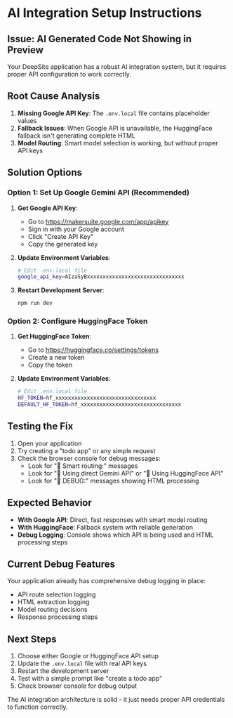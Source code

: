 # AI Integration Setup Instructions

## Issue: AI Generated Code Not Showing in Preview

Your DeepSite application has a robust AI integration system, but it requires proper API configuration to work correctly.

## Root Cause Analysis

1. **Missing Google API Key**: The `.env.local` file contains placeholder values
2. **Fallback Issues**: When Google API is unavailable, the HuggingFace fallback isn't generating complete HTML
3. **Model Routing**: Smart model selection is working, but without proper API keys

## Solution Options

### Option 1: Set Up Google Gemini API (Recommended)

1. **Get Google API Key**:
   - Go to https://makersuite.google.com/app/apikey
   - Sign in with your Google account
   - Click "Create API Key"
   - Copy the generated key

2. **Update Environment Variables**:
   ```bash
   # Edit .env.local file
   google_api_key=AIzaSyBxxxxxxxxxxxxxxxxxxxxxxxxxxxxxxx
   ```

3. **Restart Development Server**:
   ```bash
   npm run dev
   ```

### Option 2: Configure HuggingFace Token

1. **Get HuggingFace Token**:
   - Go to https://huggingface.co/settings/tokens
   - Create a new token
   - Copy the token

2. **Update Environment Variables**:
   ```bash
   # Edit .env.local file
   HF_TOKEN=hf_xxxxxxxxxxxxxxxxxxxxxxxxxxxxxxxx
   DEFAULT_HF_TOKEN=hf_xxxxxxxxxxxxxxxxxxxxxxxxxxxxxxxx
   ```

## Testing the Fix

1. Open your application
2. Try creating a "todo app" or any simple request
3. Check the browser console for debug messages:
   - Look for "🤖 Smart routing:" messages
   - Look for "🔗 Using direct Gemini API" or "🔗 Using HuggingFace API"
   - Look for "🐛 DEBUG:" messages showing HTML processing

## Expected Behavior

- **With Google API**: Direct, fast responses with smart model routing
- **With HuggingFace**: Fallback system with reliable generation
- **Debug Logging**: Console shows which API is being used and HTML processing steps

## Current Debug Features

Your application already has comprehensive debug logging in place:
- API route selection logging
- HTML extraction logging  
- Model routing decisions
- Response processing steps

## Next Steps

1. Choose either Google or HuggingFace API setup
2. Update the `.env.local` file with real API keys
3. Restart the development server
4. Test with a simple prompt like "create a todo app"
5. Check browser console for debug output

The AI integration architecture is solid - it just needs proper API credentials to function correctly.
